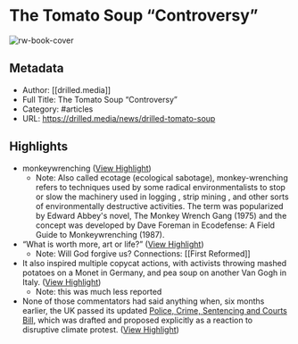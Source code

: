 # The Tomato Soup “Controversy”

![rw-book-cover](https://imagedelivery.net/wTzk2S2Vnup17_3QtUMt7w/ic719553aecb54d9b533f5e9dc32490be/public)

## Metadata
- Author: [[drilled.media]]
- Full Title: The Tomato Soup “Controversy”
- Category: #articles
- URL: https://drilled.media/news/drilled-tomato-soup

## Highlights
- monkeywrenching ([View Highlight](https://read.readwise.io/read/01hhvbn0vcsztydtg2gr6tx8pc))
    - Note: Also called ecotage (ecological sabotage), monkey-wrenching refers to techniques used by some radical environmentalists to stop or slow the machinery used in logging , strip mining , and other sorts of environmentally destructive activities. The term was popularized by Edward Abbey's novel, The Monkey Wrench Gang (1975) and the concept was developed by Dave Foreman in Ecodefense: A Field Guide to Monkeywrenching (1987).
- “What is worth more, art or life?” ([View Highlight](https://read.readwise.io/read/01hhvcbzxhkks3swk7qadw1kyq))
    - Note: Will God forgive us? Connections: [[First Reformed]]
- It also inspired multiple copycat actions, with activists throwing mashed potatoes on a Monet in Germany, and pea soup on another Van Gogh in Italy. ([View Highlight](https://read.readwise.io/read/01hhvcdj5papf6mxhkz68y68am))
    - Note: this was much less reported
- None of those commentators had said anything when, six months earlier, the UK passed its updated [Police, Crime, Sentencing and Courts Bill,](https://www.bbc.com/news/uk-56400751) which was drafted and proposed explicitly as a reaction to disruptive climate protest. ([View Highlight](https://read.readwise.io/read/01hhvcgc3ya2ppyr8rwzfrhcnz))
